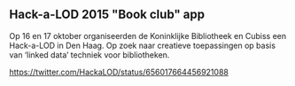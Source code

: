 ## Hack-a-LOD 2015 "Book club" app

Op 16 en 17 oktober organiseerden de Koninklijke Bibliotheek en Cubiss een Hack-a-LOD in Den Haag. Op zoek naar creatieve toepassingen op basis van ‘linked data’ techniek voor bibliotheken.

https://twitter.com/HackaLOD/status/656017664456921088
